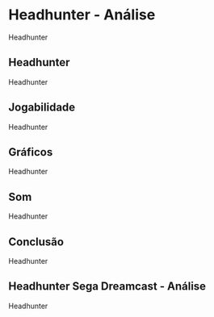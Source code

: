 ---
---

# Headhunter - Análise

Headhunter

## Headhunter

Headhunter

## Jogabilidade

Headhunter

## Gráficos

Headhunter

## Som

Headhunter

## Conclusão

Headhunter

## Headhunter Sega Dreamcast - Análise

Headhunter

